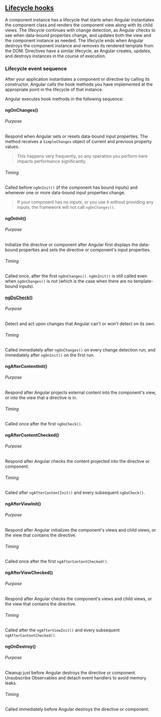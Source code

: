 ## [Lifecycle hooks](https://angular.io/guide/lifecycle-hooks)
A component instance has a lifecycle that starts when Angular instantiates the component class
and renders the component view along with its child views. The lifecycle continues with change
detection, as Angular checks to see when data-bound properties change, and updates both the view
and the component instance as needed. The lifecycle ends when Angular destroys the component
instance and removes its rendered template from the DOM. Directives have a similar lifecycle,
as Angular creates, updates, and destroys instances in the course of execution.

### Lifecycle event sequence
After your application instantiates a component or directive by calling its constructor,
Angular calls the hook methods you have implemented at the appropriate point in the lifecycle
of that instance.

Angular executes hook methods in the following sequence:

#### ngOnChanges()
###### _Purpose_
Respond when Angular sets or resets data-bound input properties. The method receives a `SimpleChanges`
object of current and previous property values.
> This happens very frequently, so any operation you perform here impacts performance significantly.
###### _Timing_
Called before `ngOnInit()` (if the component has bound inputs) and whenever one or more
data-bound input properties change.
> If your component has no inputs, or you use it without providing any inputs,
the framework will not call `ngOnChanges()`.

#### ngOnInit()
###### _Purpose_
Initialize the directive or component after Angular first displays the data-bound properties
and sets the directive or component's input properties.
###### _Timing_
Called once, after the first `ngOnChanges()`. `ngOnInit()` is still called even when `ngOnChanges()`
is not (which is the case when there are no template-bound inputs).

#### [ngDoCheck()](https://indepth.dev/posts/1131/if-you-think-ngdocheck-means-your-component-is-being-checked-read-this-article)
###### _Purpose_
Detect and act upon changes that Angular can't or won't detect on its own.
###### _Timing_
Called immediately after `ngOnChanges()` on every change detection run,
and immediately after `ngOnInit()` on the first run.

#### ngAfterContentInit()
###### _Purpose_
Respond after Angular projects external content into the component's view,
or into the view that a directive is in.
###### _Timing_
Called once after the first `ngDoCheck()`.

#### ngAfterContentChecked()
###### _Purpose_
Respond after Angular checks the content projected into the directive or component.
###### _Timing_
Called after `ngAfterContentInit()` and every subsequent `ngDoCheck()`.

#### ngAfterViewInit()
###### _Purpose_
Respond after Angular initializes the component's views and child views,
or the view that contains the directive.
###### _Timing_
Called once after the first `ngAfterContentChecked()`.

#### ngAfterViewChecked()
###### _Purpose_
Respond after Angular checks the component's views and child views,
or the view that contains the directive.
###### _Timing_
Called after the `ngAfterViewInit()` and every subsequent `ngAfterContentChecked()`.

#### ngOnDestroy()
###### _Purpose_
Cleanup just before Angular destroys the directive or component. Unsubscribe Observables
and detach event handlers to avoid memory leaks.
###### _Timing_
Called immediately before Angular destroys the directive or component.
